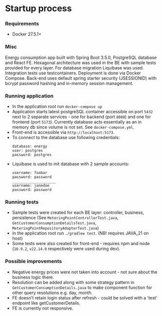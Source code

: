 # Startup process
### Requirements
* Docker 27.5.1+

### Misc
Energy consumption app built with Spring Boot 3.5.0, PostgreSQL database and React FE.
Hexagonal architecture was used in the BE with sample tests provided for every layer. For database migration Liquibase was used. Integration tests use testcontainers.
Deployment is done via Docker Compose. Back-end uses default spring starter security (JSESSIONID) with bcrypt password hashing and in-memory session management. 

### Running application
* In the application root run `docker-compose up`
* Application starts latest postgreSQL container accessible on port `5432` next to 2 separate services - one for backend (port `8080`) and one for frontend (port `5173`).
  Currently database acts essentially as an in memory db since volume is not set. See `docker-compose.yml`.
* Front-end is accessible via `http://localhost:5173`.
* To connect to the database use following credentials:
   ```
  database: energy
  user: postgres
  password: postgres
   ```
* Liquibase is used to init database with 2 sample accounts:
  ```
  username: foobar
  password: password
  ____________________
  username: janedoe
  password: password
  ```

### Running tests
* Sample tests were created for each BE layer: controller, business, persistence (See `MeteringPointControllerTest.java`, `GetCustomerConsumptionDetailsTest.java`, `MeteringPointRepositoryAdapterTest.java`)
* In the application root run `./gradlew test`. (NB! requires JAVA_21 on host)
* Some tests were also created for front-end - requires npm and node (`10.9.2`, `v22.14.0` respectively were used during dev).

### Possible improvements
* Negative energy prices were not taken into account - not sure about the business logic there.
* Resolution can be added along with some strategy pattern in `GetCustomerConsumptionDetails.java` to make component function for other query resolutions e.g. day, month.
* FE doesn't retain login status after refresh - could be solved with a 'test' endpoint like getCustomerDetails.
* FE is currently not responsive.